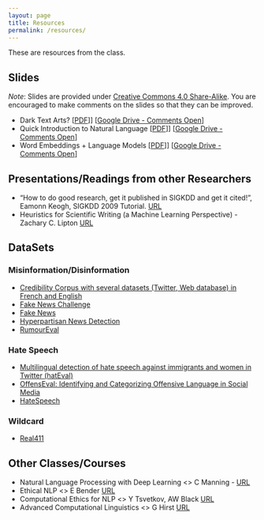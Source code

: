 ```yaml
---
layout: page
title: Resources
permalink: /resources/
---
```

These are resources from the class.


## Slides

*Note*: Slides are provided under [Creative Commons 4.0 Share-Alike](https://creativecommons.org/licenses/by-sa/4.0/). You are encouraged to make comments on the slides so that they can be improved.

* Dark Text Arts? [[PDF](https://github.com/dsfsi/cos802/raw/master/_pages/Dark-Text-Arts.pdf)]] [[Google Drive - Comments Open](https://docs.google.com/presentation/d/1ParrQZ9BNocD4Jy7SGHOoAxXua8gHxc3zKmnsyqoEFs/edit?usp=sharing)]
* Quick Introduction to Natural Language [[PDF](https://github.com/dsfsi/cos802/raw/master/_pages/NLP-Quick-Intro.pdf)]] [[Google Drive - Comments Open](https://docs.google.com/presentation/d/1eG_JgbdhJQvshfG1fSQ0ZFItVw_RDpm4HDfXSqYcJKI/edit?usp=sharing)]
* Word Embeddings + Language Models
[[PDF](https://github.com/dsfsi/cos802/raw/master/_pages/NLP-Embeddings-Language-Models.pdf)]] [[Google Drive - Comments Open](https://docs.google.com/presentation/d/1nKtj1UX5fllo0LW6_jH3lahWoJV_ERt97RgAPJ-pkuI/edit?usp=sharing)]

## Presentations/Readings from other Researchers

* “How to do good research, get it published in SIGKDD and get it cited!”, Eamonn Keogh,  SIGKDD 2009 Tutorial. [URL](http://www.cs.ucr.edu/~eamonn/Keogh_SIGKDD09_tutorial.pdf)
* Heuristics for Scientific Writing (a Machine Learning Perspective) - Zachary C. Lipton [URL](http://approximatelycorrect.com/2018/01/29/heuristics-technical-scientific-writing-machine-learning-perspective/)


## DataSets

### Misinformation/Disinformation

* [Credibility Corpus with several datasets (Twitter, Web database) in French and English](https://www.data.gouv.fr/fr/datasets/credibility-corpus-with-several-datasets-twitter-web-database-in-french-and-english/)
* [Fake News Challenge](https://github.com/FakeNewsChallenge/fnc-1)
* [Fake News](https://www.kaggle.com/c/fake-news/data)
* [Hyperpartisan News Detection](https://pan.webis.de/semeval19/semeval19-web/)
* [RumourEval](https://competitions.codalab.org/competitions/19938)

### Hate Speech
* [Multilingual detection of hate speech against immigrants and women in Twitter (hatEval)](https://competitions.codalab.org/competitions/19935#learn_the_details)
* [OffensEval: Identifying and Categorizing Offensive Language in Social Media](https://competitions.codalab.org/competitions/20011)
* [HateSpeech](https://github.com/t-davidson/hate-speech-and-offensive-language/tree/master/data)

### Wildcard
* [Real411](https://www.real411.org/complaints)

## Other Classes/Courses

* Natural Language Processing with Deep Learning <> C Manning - [URL](http://web.stanford.edu/class/cs224n/)
* Ethical NLP <> E Bender [URL](https://faculty.washington.edu/ebender/2017_575/)
* Computational Ethics for NLP <> Y Tsvetkov, AW Black [URL](http://demo.clab.cs.cmu.edu/ethical_nlp2019/)
* Advanced Computational Linguistics <> G Hirst [URL](http://www.cs.toronto.edu/~gh/2528/)
